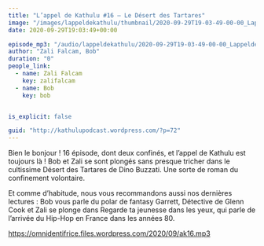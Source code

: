 ```yaml
---
title: "L’appel de Kathulu #16 – Le Désert des Tartares"
image: "/images/lappeldekathulu/thumbnail/2020-09-29T19-03-49-00-00_LappeldeKathulu16LeDsertdesTartares.jpg"
date: 2020-09-29T19:03:49+00:00

episode_mp3: "/audio/lappeldekathulu/2020-09-29T19-03-49-00-00_LappeldeKathulu16LeDsertdesTartares.mp3"
author: "Zali Falcam, Bob"
duration: "0"
people_link: 
  - name: Zali Falcam
    key: zalifalcam
  - name: Bob
    key: bob


is_explicit: false

guid: "http://kathulupodcast.wordpress.com/?p=72"
---
```


<PodcastHeader/>

<!-- ECRIRE LA DESCRIPTION DE L'EPISODE SOUS CETTE LIGNE -->

<p>Bien le bonjour ! 16 épisode, dont deux confinés, et l’appel de Kathulu est toujours là ! Bob et Zali se sont plongés sans presque tricher dans le cultissime&nbsp;Désert des Tartares de Dino Buzzati. Une sorte de roman du confinement volontaire.</p>



<p>Et comme d’habitude, nous vous recommandons aussi nos dernières lectures : Bob vous parle du polar de fantasy&nbsp;Garrett, Détective de Glenn Cook et Zali se plonge dans&nbsp;Regarde ta jeunesse dans les yeux, qui parle de l’arrivée du Hip-Hop en France dans les années 80.</p>



 
<a href="https://omnidentifrice.files.wordpress.com/2020/09/ak16.mp3" rel="nofollow">https://omnidentifrice.files.wordpress.com/2020/09/ak16.mp3</a>
 



